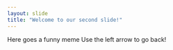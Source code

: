 ```yaml
---
layout: slide
title: "Welcome to our second slide!"
---
```

Here goes a funny meme
Use the left arrow to go back!
